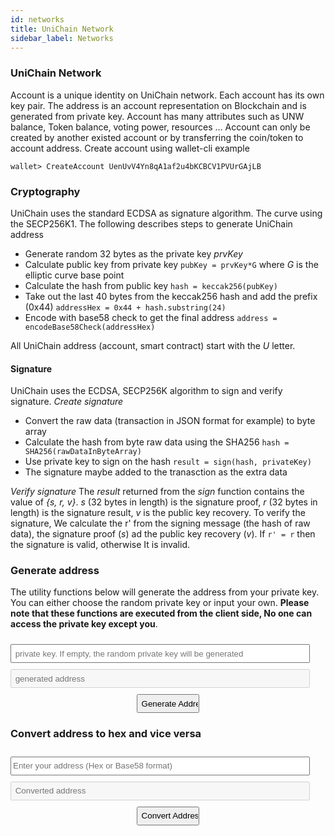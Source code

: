 ```yaml
---
id: networks
title: UniChain Network
sidebar_label: Networks
---
```


### UniChain Network
Account is a unique identity on UniChain network. Each account has its  own key pair. The address is an account representation on Blockchain and is generated from private key.
Account has many attributes such as UNW balance, Token balance, voting power, resources ...
Account can only be created by another existed account or by transferring the coin/token to account address.
Create account using wallet-cli example
```
wallet> CreateAccount UenUvV4Yn8qA1af2u4bKCBCV1PVUrGAjLB
```

### Cryptography
UniChain uses the standard ECDSA as signature algorithm. The curve using the SECP256K1. The following describes steps to generate UniChain address
- Generate random 32 bytes as the private key *prvKey*
- Calculate public key from private key ```pubKey = prvKey*G``` where *G* is the elliptic curve base point
- Calculate the hash from public key ```hash = keccak256(pubKey)```
- Take out the last 40 bytes from the keccak256 hash and add the prefix (0x44) ```addressHex = 0x44 + hash.substring(24)```
- Encode with base58 check to get the final address ```address = encodeBase58Check(addressHex)```

All UniChain address (account, smart contract) start with the *U* letter.

#### Signature
UniChain uses the ECDSA, SECP256K algorithm to sign and verify signature. 
_Create signature_
- Convert the raw data (transaction in JSON format for example) to byte array
- Calculate the hash from byte raw data using the SHA256 ```hash = SHA256(rawDataInByteArray)```
- Use private key to sign on the hash ```result = sign(hash, privateKey)```
- The signature maybe added to the tranasction as the extra data

_Verify signature_
The *result* returned from the *sign* function contains the value of *{s, r, v}*. *s* (32 bytes in length) is the signature proof, *r* (32 bytes in length) is the signature result, *v* is the public key recovery. To verify the signature, We calculate the r' from the signing message (the hash of raw data), the signature proof (*s*) ad the public key recovery (*v*). If `r' = r` then the signature is valid, otherwise It is invalid.

### Generate address 
The utility functions below will generate the address from your private key. You can either choose the random private key or input your own. __Please note that these functions are executed from the client side, No one can access the private key except you__. 
<div>
    <input id="privateKey" style="width:95%;height:30px;margin-top:10px" placeholder=" private key. If empty, the random private key will be generated"></input>
    <input id="address" style="width:95%;height:30px;margin-top:10px" placeholder=" generated address" disabled></input>
    <input type="button" style="width:20%;margin-left:40%;height:30px;margin-top:10px" onClick="generateAddress()" value="Generate Address"></input>
</div>

### Convert address to hex and vice versa 
<div>
    <input id="sourceAddress" style="width:95%;height:30px;margin-top:10px" placeholder="Enter your address (Hex or Base58 format)"></input>
    <input id="destinationAddress" style="width:95%;height:30px;margin-top:10px" placeholder=" Converted address" disabled></input>
    <input type="button" style="width:20%;margin-left:40%;height:30px;margin-top:10px" onClick="convertAddress()" value="Convert Address"></input>
</div>
<script src="../js/UnichainJS.js"></script>
<script type="text/javascript">
    function randomHex () {
        const hexChar = ['0', '1', '2', '3', '4', '5', '6', '7', '8', '9', 'a', 'b', 'c', 'd', 'e', 'f']
        const min = 0, max = hexChar.length - 1
        let key = ''
        for (let i = 0; i < 64; ++i) {
            let pos = Math.floor(Math.random() * (max - min) + min)
            key += hexChar[pos]
        }
        return key
    }
    function checkHex (hexString) {
        const re = /[0-9A-Fa-f]{64}/g
        return re.test(hexString)
    }
    function generateAddress() {
        let privateKey = document.getElementById("privateKey").value 
        if (privateKey) {
            if (privateKey.length != 64 || !checkHex(privateKey)) {
                document.getElementById("address").value = 'Invalid private key'
                return
            }
        }
        if (!privateKey) {
            privateKey = randomHex()
            document.getElementById("privateKey").value = privateKey
        }
        document.getElementById("address").value = UnichainJS.address.fromPrivateKey(privateKey)
    }
    function convertAddress() {
        const  sourceAddress = document.getElementById("sourceAddress").value
        if (!sourceAddress) {
            document.getElementById("destinationAddress").value = 'Invalid Address. Please input base58 or hex address'
            return
        }
        const reHex = /^44[0-9A-Fa-f]{40}/g
        const reBase58 = /^U[0-9A-Za-z]{33}/g
        if (sourceAddress.length == 42 && reHex.test(sourceAddress)) {
            document.getElementById("destinationAddress").value = UnichainJS.address.fromHex(sourceAddress)
            return
        }
        if (sourceAddress.length == 34 && reBase58.test(sourceAddress)) {
            document.getElementById("destinationAddress").value = UnichainJS.address.toHex(sourceAddress)
            return
        }
        document.getElementById("destinationAddress").value = 'Invalid Address. Please input base58 or hex address'
    }

</script>